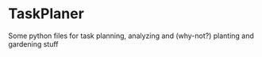 # TaskPlaner
Some python files for task planning, analyzing and (why-not?) planting and gardening stuff
